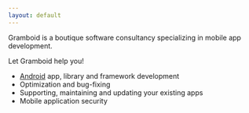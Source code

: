 ```yaml
---
layout: default
---
```


Gramboid is a boutique software consultancy specializing in mobile app development.

Let Gramboid help you!

- [Android](http://developer.android.com/index.html) app, library and framework development
- Optimization and bug-fixing
- Supporting, maintaining and updating your existing apps
- Mobile application security


<!-- ![Android](android_robot.png) -->

